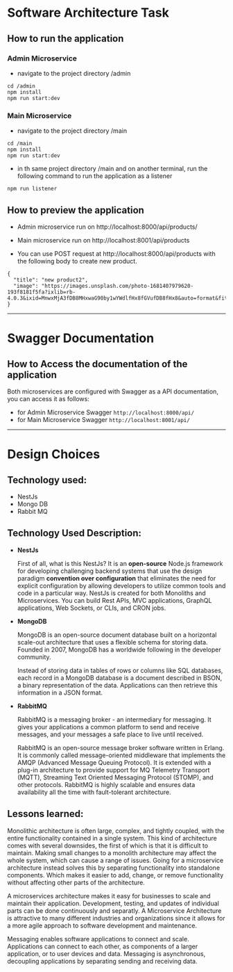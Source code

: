 # Software Architecture Task

## How to run the application

### Admin Microservice

- navigate to the project directory /admin

```
cd /admin
npm install
npm run start:dev
```

### Main Microservice

- navigate to the project directory /main

```
cd /main
npm install
npm run start:dev
```

- in th same project directory /main and on another terminal, run the following command to run the application as a listener

```
npm run listener
```

## How to preview the application

- Admin microservice run on http://localhost:8000/api/products/
- Main microservice run on http://localhost:8001/api/products

- You can use POST request at http://localhost:8000/api/products with the following body to create new product.

```
{
  "title": "new product2",
  "image": "https://images.unsplash.com/photo-1681407979620-193f8181f5fa?ixlib=rb-4.0.3&ixid=MnwxMjA3fDB8MHxwaG90by1wYWdlfHx8fGVufDB8fHx8&auto=format&fit=crop&w=387&q=80"
}
```

---

# Swagger Documentation

## How to Access the documentation of the application

Both microservices are configured with Swagger as a API documentation, you can access it as follows:

- for Admin Microservice Swagger `http://localhost:8000/api/`
- for Main Microservice Swagger `http://localhost:8001/api/`

---

# Design Choices

## Technology used:

- NestJs
- Mongo DB
- Rabbit MQ

## Technology Used Description:

- **NestJs**

  First of all, what is this NestJs? It is an **open-source** Node.js framework for developing challenging backend systems that use the design paradigm **convention over configuration** that eliminates the need for explicit configuration by allowing developers to utilize common tools and code in a particular way.
  NestJs is created for both Monoliths and Microservices. You can build Rest APIs, MVC applications, GraphQL applications, Web Sockets, or CLIs, and CRON jobs.

- **MongoDB**

  MongoDB is an open-source document database built on a horizontal scale-out architecture that uses a flexible schema for storing data. Founded in 2007, MongoDB has a worldwide following in the developer community.

  Instead of storing data in tables of rows or columns like SQL databases, each record in a MongoDB database is a document described in BSON, a binary representation of the data. Applications can then retrieve this information in a JSON format.

- **RabbitMQ**

  RabbitMQ is a messaging broker - an intermediary for messaging. It gives your applications a common platform to send and receive messages, and your messages a safe place to live until received.

  RabbitMQ is an open-source message broker software written in Erlang. It is commonly called message-oriented middleware that implements the AMQP (Advanced Message Queuing Protocol). It is extended with a plug-in architecture to provide support for MQ Telemetry Transport (MQTT), Streaming Text Oriented Messaging Protocol (STOMP), and other protocols. RabbitMQ is highly scalable and ensures data availability all the time with fault-tolerant architecture.

## Lessons learned:

Monolithic architecture is often large, complex, and tightly coupled, with the entire functionality contained in a single system. This kind of architecture comes with several downsides, the first of which is that it is difficult to maintain. Making small changes to a monolith architecture may affect the whole system, which can cause a range of issues. Going for a microservice architecture instead solves this by separating functionality into standalone components. Which makes it easier to add, change, or remove functionality without affecting other parts of the architecture.

A microservices architecture makes it easy for businesses to scale and maintain their application. Development, testing, and updates of individual parts can be done continuously and separatly. A Microservice Architecture is attractive to many different industries and organizations since it allows for a more agile approach to software development and maintenance.

Messaging enables software applications to connect and scale. Applications can connect to each other, as components of a larger application, or to user devices and data. Messaging is asynchronous, decoupling applications by separating sending and receiving data.
